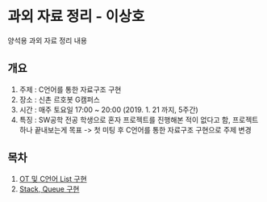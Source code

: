 # 과외 자료 정리 - 이상호
양석용 과외 자료 정리 내용

## 개요
1. 주제 : C언어를 통한 자료구조 구현
2. 장소 : 신촌 르호봇 G캠퍼스
3. 시간 : 매주 토요일 17:00 ~ 20:00 (2019. 1. 21 까지, 5주간)
4. 특징 : SW공학 전공 학생으로 혼자 프로젝트를 진행해본 적이 없다고 함, 프로젝트 하나 끝내보는게 목표
-> 첫 미팅 후 C언어를 통한 자료구조 구현으로 주제 변경

##  목차
1. [OT 및 C언어 List 구현](./1회차)
2. [Stack, Queue 구현](./2회차)
